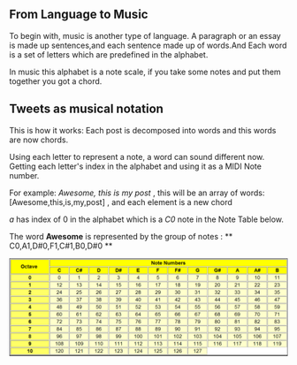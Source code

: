 ## From Language to Music

To begin with, music is another type of language. A paragraph or an essay is made up sentences,and each sentence made up of words.And Each word is a set of letters which are predefined in the alphabet.

In music this alphabet is a note scale, if you take some notes and put them together you got a chord.

## Tweets as musical notation

This is how it works: Each post is decomposed into words and this words are now chords.

Using each letter to represent a note, a word can sound different now.
Getting each letter's index in the alphabet and using it as a MIDI Note number.

For example: *Awesome, this is my post* , this will be an array of words: [Awesome,this,is,my,post] , and each element is a new chord

*a* has index of 0 in the alphabet which is a *C0* note in the Note Table below.

The word **Awesome** is represented by the group of notes : ** C0,A1,D#0,F1,C#1,B0,D#0 **

![Letter to Note](../project_images/midi_note_table.png?raw=true "Letter to Note")